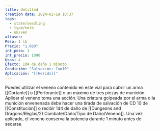 ```yaml
---
title: Untitled
creation date: 2024-02-19 10:37
tags:
  - state/seedling
  - type/note
  - om/ven
aliases: 
Peso: 1 lb
Precio: "1.000"
int_peso: 1
int_precio: 1000
Usos: 4
Efecto: 1d4 de daño 1 minuto
Condición: "Salvación: Con10"
Aplicación: "[[Herida]]"
---
```

Puedes utilizar el veneno contenido en este vial para cubrir un arma [[Cortante]] o [[Perforante]] o un máximo de tres piezas de munición. 
Aplicar el veneno toma una acción. Una criatura golpeada por el arma o la munición envenenada debe hacer una tirada de salvación de CD 10 de [[Constitución]] o recibir 1d4 de daño de [[Dungeons and Dragons/Reglas/2) Combate/Daño/Tipo de Daño/Veneno]]. Una vez aplicado, el veneno conserva la potencia durante 1 minuto antes de secarse.

